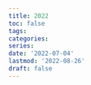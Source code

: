 ```yaml
---
title: 2022
toc: false
tags:
categories: 
series:
date: '2022-07-04'
lastmod: '2022-08-26'
draft: false
---
```

